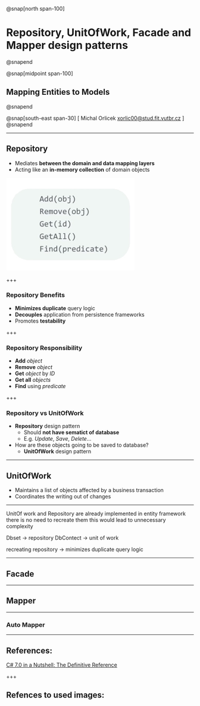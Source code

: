 ﻿@snap[north span-100]
# Repository, UnitOfWork, Facade and Mapper design patterns
@snapend

@snap[midpoint span-100]
## Mapping Entities to Models
@snapend

@snap[south-east span-30]
[ Michal Orlicek <xorlic00@stud.fit.vutbr.cz> ]
@snapend

---
## Repository
* Mediates **between the domain and data mapping layers**
* Acting like an **in-memory collection** of domain objects 


![](/Lectures/Lecture08/Assets/img/repository.jpg)

+++
### Repository Benefits
* **Minimizes duplicate** query logic
* **Decouples** application from persistence frameworks
* Promotes **testability**

+++
### Repository Responsibility
* **Add** *object*
* **Remove** *object*
* **Get** *object* by *ID*
* **Get all** *objects*
* **Find** using *predicate*

+++
### Repository vs UnitOfWork
* **Repository** design pattern
  * Should **not have sematict of database**
  * E.g. *Update*, *Save*, *Delete*... 
* How are these objects going to be saved to database?
  * **UnitOfWork** design pattern

---
## UnitOfWork
* Maintains a list of objects affected by a business transaction
* Coordinates the writing out of changes

---
UnitOf work and Repository are already implemented in entity framework
there is no need to recreate them
this would lead to unnecessary complexity

Dbset -> repository
DbContect -> unit of work

recreating  repository -> minimizes duplicate query logic


---
## Facade

---
## Mapper

---
### Auto Mapper

---
## References:
[C# 7.0 in a Nutshell: The Definitive Reference](https://www.amazon.com/C-7-0-Nutshell-Definitive-Reference/dp/1491987650)  

+++
## Refences to used images: